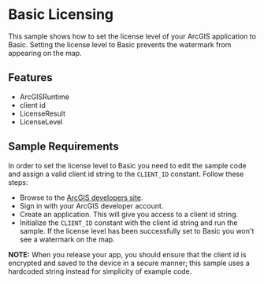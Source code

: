 # Basic Licensing

This sample shows how to set the license level of your ArcGIS application to Basic. Setting the license level to Basic prevents the watermark from appearing on the map. 

## Features

- ArcGISRuntime
- client id
- LicenseResult
- LicenseLevel

## Sample Requirements

In order to set the license level to Basic you need to edit the sample code and assign a valid client id string to the ```CLIENT_ID``` constant. Follow these steps:

- Browse to the [ArcGIS developers site](https://developers.arcgis.com).
- Sign in with your ArcGIS developer account.
- Create an application. This will give you access to a client id string.
- Initialize the ```CLIENT_ID``` constant with the client id string and run the sample. If the license level has been successfully set to Basic you won't see a watermark on the map.

**NOTE:** When you release your app, you should ensure that the client id is encrypted and saved to the device in a secure manner; this sample uses a hardcoded string instead for simplicity of example code. 
